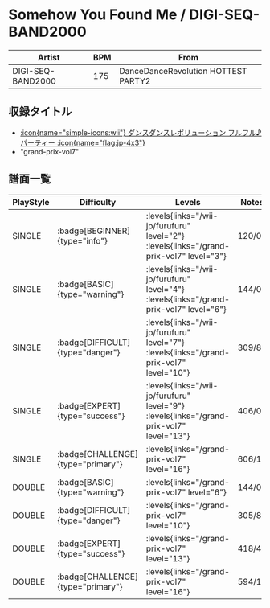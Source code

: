 # Somehow You Found Me / DIGI-SEQ-BAND2000

|Artist|BPM|From|
|------|---|----|
|DIGI-SEQ-BAND2000|175|DanceDanceRevolution HOTTEST PARTY2|

## 収録タイトル

- [:icon{name="simple-icons:wii"} ダンスダンスレボリューション フルフル♪パーティー :icon{name="flag:jp-4x3"}](/wii-jp/furufuru)
- "grand-prix-vol7"

## 譜面一覧

|PlayStyle|Difficulty|Levels|Notes|Movie|
|---------|----------|------|-----|-----|
|SINGLE| :badge[BEGINNER]{type="info"}| :levels{links="/wii-jp/furufuru" level="2"} :levels{links="/grand-prix-vol7" level="3"}|120/0||
|SINGLE| :badge[BASIC]{type="warning"}| :levels{links="/wii-jp/furufuru" level="4"} :levels{links="/grand-prix-vol7" level="6"}|144/0||
|SINGLE| :badge[DIFFICULT]{type="danger"}| :levels{links="/wii-jp/furufuru" level="7"} :levels{links="/grand-prix-vol7" level="10"}|309/8||
|SINGLE| :badge[EXPERT]{type="success"}| :levels{links="/wii-jp/furufuru" level="9"} :levels{links="/grand-prix-vol7" level="13"}|406/0||
|SINGLE| :badge[CHALLENGE]{type="primary"}| :levels{links="/grand-prix-vol7" level="16"}|606/19||
|DOUBLE| :badge[BASIC]{type="warning"}| :levels{links="/grand-prix-vol7" level="6"}|144/0||
|DOUBLE| :badge[DIFFICULT]{type="danger"}| :levels{links="/grand-prix-vol7" level="10"}|305/8||
|DOUBLE| :badge[EXPERT]{type="success"}| :levels{links="/grand-prix-vol7" level="13"}|418/4||
|DOUBLE| :badge[CHALLENGE]{type="primary"}| :levels{links="/grand-prix-vol7" level="16"}|594/19||
